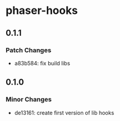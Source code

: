 # phaser-hooks

## 0.1.1

### Patch Changes

- a83b584: fix build libs

## 0.1.0

### Minor Changes

- de13161: create first version of lib hooks
